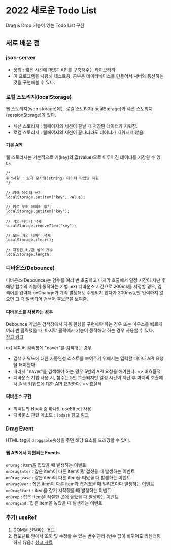 # 2022 새로운 Todo List

Drag & Drop 기능이 있는 Todo List 구현

## 새로 배운 점
### json-server
- 정의 : 짧은 시간에 REST API를 구축해주는 라이브러리
- 이 프로그램을 사용해 테스트용, 공부용 데이터베이스를 만들어서 서버와 통신하는 것을 구현해볼 수 있다.

### 로컬 스토리지(localStorage)
웹 스토리지(web storage)에는 로컬 스토리지(localStorage)와 세션 스토리지(sessionStorage)가 있다.
- 세션 스토리지 : 웹페이지의 세션이 끝날 때 저장된 데이터가 지워짐.
- 로컬 스토리지 : 웹페이지의 세션이 끝나더라도 데이터가 지워지지 않음.

#### 기본 API
웹 스토리지는 기본적으로 키(key)와 값(value)으로 이루어진 데이터를 저장할 수 있다.
```
/*
주의사항 : 오직 문자형(string) 데이터 타입만 지원
*/

// 키에 데이터 쓰기
localStorage.setItem("key", value);

// 키로 부터 데이터 읽기
localStorage.getItem("key");

// 키의 데이터 삭제
localStorage.removeItem("key");

// 모든 키의 데이터 삭제
localStorage.clear();

// 저장된 키/값 쌍의 개수
localStorage.length;
```

### 디바운스(Debounce)
디바운스(Debounce)는 함수를 여러 번 호출하고 마지막 호출에서 일정 시간이 지난 후 해당 함수의 기능이 동작하는 기법.
ex) 디바운스 시간으로 200ms를 지정할 경우, 검색어를 입력해 onChange가 계속 발생해도 수행되지 않다가 200ms동안 입력하지 않으면 그 때 발생되어 검색어 후보군을 보여줌.

#### 디바운스를 사용하는 경우
Debounce 기법은 검색창에서 자동 완성을 구현해야 하는 경우 또는 마우스를 빠르게 여러 번 클릭했을 때, 마지막 클릭에서 기능이 동작해야 하는 경우 사용할 수 있다.  
[참고 링크](https://developer-talk.tistory.com/248)

ex) 네이버 검색창에 "naver"를 검색하는 경우
- 검색 키워드에 대한 자동완성 리스트를 보여주기 위해서는 입력할 때마다 API 요청을 해야한다.
- 따라서 "naver"을 검색해야 하는 경우 5번의 API 요청을 해야한다. => 비효율적
- 디바운스 기법 사용 시, 함수는 5번 호출되지만 일정 시간이 지난 후 마지막 호출에서 검색 키워드에 대한 API 요청한다. => 효율적

#### 디바운스 구현
- 리액트의 Hook 중 하나인 useEffect 사용
- 디바운스 관련 메소드 : `lodash`
[참고 링크](https://hwani.dev/react-debouncing/)


### Drag Event
HTML tag에 `draggable`속성을 주면 해당 요소를 드래깅할 수 있다.

#### 웹 API에서 지원되는 Events
`onDrag` : item을 잡았을 때 발생하는 이벤트  
`onDragEnter` : 잡은 item이 다른 item이랑 겹쳤을 때 발생하는 이벤트  
`onDragLeave` : 잡은 item이 다른 item을 떠났을 때 발생하는 이벤트  
`onDragOver` : 잡은 item이 다른 item과 겹쳐졌을 때 밀리초마다 발생하는 이벤트  
`onDragStart` : item을 잡기 시작했을 때 발생하는 이벤트  
`onDrop` : 잡은 item을 적절한 곳에 놓았을 때 발생하는 이벤트  
`onDragEnd` : 잡은 item을 놓았을 때 발생하는 이벤트


### 추가) useRef
1. DOM을 선택하는 용도
2. 컴포넌트 안에서 조회 및 수정할 수 있는 변수 관리 (변수 값이 바뀌어도 리렌더링 하지 않음.)
[참고 자료](https://react.vlpt.us/basic/12-variable-with-useRef.html)